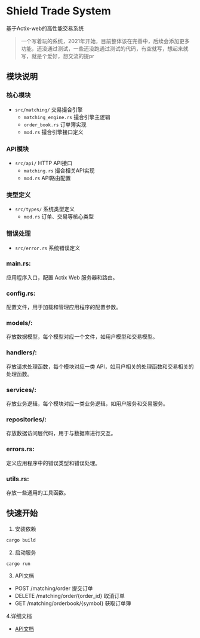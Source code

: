 # Shield Trade System

基于Actix-web的高性能交易系统
> 一个写着玩的系统，2021年开始，目前整体该在完善中，后续会添加更多功能，还没通过测试，一些还没跑通过测试的代码，有空就写，想起来就写，就是个爱好，想交流的提pr

## 模块说明

### 核心模块
- `src/matching/` 交易撮合引擎
  - `matching_engine.rs` 撮合引擎主逻辑
  - `order_book.rs` 订单簿实现
  - `mod.rs` 撮合引擎接口定义

### API模块
- `src/api/` HTTP API接口
  - `matching.rs` 撮合相关API实现
  - `mod.rs` API路由配置

### 类型定义
- `src/types/` 系统类型定义
  - `mod.rs` 订单、交易等核心类型

### 错误处理
- `src/error.rs` 系统错误定义

###  main.rs:

应用程序入口，配置 Actix Web 服务器和路由。
###  config.rs:

配置文件，用于加载和管理应用程序的配置参数。
### models/:

存放数据模型，每个模型对应一个文件，如用户模型和交易模型。
### handlers/:

存放请求处理函数，每个模块对应一类 API，如用户相关的处理函数和交易相关的处理函数。
### services/:

存放业务逻辑，每个模块对应一类业务逻辑，如用户服务和交易服务。
### repositories/:

存放数据访问层代码，用于与数据库进行交互。
### errors.rs:

定义应用程序中的错误类型和错误处理。
### utils.rs:

存放一些通用的工具函数。

## 快速开始

1. 安装依赖
```bash
cargo build
```

2. 启动服务
```bash
cargo run
```

3. API文档
- POST /matching/order 提交订单
- DELETE /matching/order/{order_id} 取消订单
- GET /matching/orderbook/{symbol} 获取订单簿

4.详细文档
- [API文档](./docs/api.md)
